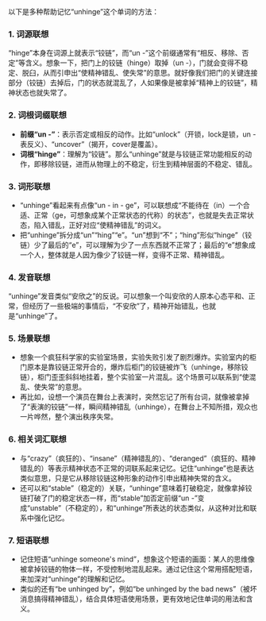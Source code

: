 以下是多种帮助记忆“unhinge”这个单词的方法：

### 1. 词源联想
“hinge”本身在词源上就表示“铰链”，而“un -”这个前缀通常有“相反、移除、否定”等含义。想象一下，把门上的铰链（hinge）取掉（un -），门就会变得不稳定、脱臼，从而引申出“使精神错乱、使失常”的意思。就好像我们把门的关键连接部分（铰链）去掉后，门的状态就混乱了，人如果像是被拿掉“精神上的铰链”，精神状态也就失常了。

### 2. 词根词缀联想
 - **前缀“un -”**：表示否定或相反的动作。比如“unlock”（开锁，lock是锁，un - 表反义）、“uncover”（揭开，cover是覆盖）。
 - **词根“hinge”**：理解为“铰链”。那么“unhinge”就是与铰链正常功能相反的动作，即移除铰链，进而从物理上的不稳定，衍生到精神层面的不稳定、错乱。

### 3. 词形联想
 - “unhinge”看起来有点像“un - in - ge”，可以联想成“不能待在（in）一个合适、正常（ge，可想象成某个正常状态的代称）的状态”，也就是失去正常状态，陷入错乱，正好对应“使精神错乱”的词义。
 - 把“unhinge”拆分成“un”“hing”“e”。“un”想到“不”；“hing”形似“hinge”（铰链）少了最后的“e”，可以理解为少了一点东西就不正常了；最后的“e”想象成一个人，整体就是人因为像少了铰链一样，变得不正常、精神错乱。

### 4. 发音联想
“unhinge”发音类似“安欣之”的反说。可以想象一个叫安欣的人原本心态平和、正常，但经历了一些极端的事情后，“不安欣”了，精神开始错乱，也就是“unhinge”了。

### 5. 场景联想
 - 想象一个疯狂科学家的实验室场景，实验失败引发了剧烈爆炸。实验室内的柜门原本是靠铰链正常开合的，爆炸后柜门的铰链被炸飞（unhinge，移除铰链），柜门歪歪斜斜地挂着，整个实验室一片混乱。这个场景可以联系到“使混乱、使失常”的意思。
 - 再比如，设想一个演员在舞台上表演时，突然忘记了所有台词，就像被拿掉了“表演的铰链”一样，瞬间精神错乱（unhinge），在舞台上不知所措，观众也一片哗然，整个演出秩序失常。

### 6. 相关词汇联想
 - 与“crazy”（疯狂的）、“insane”（精神错乱的）、“deranged”（疯狂的、精神错乱的）等表示精神状态不正常的词联系起来记忆。记住“unhinge”也是表达类似意思，只是它从移除铰链这种形象的动作引申出精神失常的含义。
 - 还可以和“stable”（稳定的）关联，“unhinge”意味着打破稳定，就像拿掉铰链打破了门的稳定状态一样，而“stable”加否定前缀“un -”变成“unstable”（不稳定的），和“unhinge”所表达的状态类似，从这种对比和联系中强化记忆。

### 7. 短语联想
 - 记住短语“unhinge someone's mind”，想象这个短语的画面：某人的思维像被拿掉铰链的物体一样，不受控制地混乱起来。通过记住这个常用搭配短语，来加深对“unhinge”的理解和记忆。
 - 类似的还有“be unhinged by”，例如“be unhinged by the bad news”（被坏消息搞得精神错乱），结合具体短语使用场景，更有效地记住单词的用法和含义。 